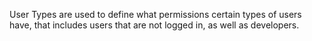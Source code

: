 User Types are used to define what permissions certain types of users have, that includes users that are not logged in, as well as developers.
